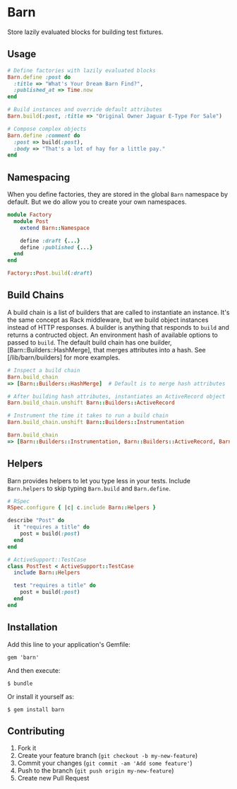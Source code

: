 # Barn

Store lazily evaluated blocks for building test fixtures.

## Usage

```ruby
# Define factories with lazily evaluated blocks
Barn.define :post do
  :title => "What's Your Dream Barn Find?",
  :published_at => Time.now
end

# Build instances and override default attributes
Barn.build(:post, :title => "Original Owner Jaguar E-Type For Sale")

# Compose complex objects
Barn.define :comment do
  :post => build(:post),
  :body => "That's a lot of hay for a little pay."
end
```

## Namespacing

When you define factories, they are stored in the global `Barn` namespace by
default. But we do allow you to create your own namespaces.

```ruby
module Factory
  module Post
    extend Barn::Namespace

    define :draft {...}
    define :published {...}
  end
end

Factory::Post.build(:draft)
```

## Build Chains

A build chain is a list of builders that are called to instantiate an instance.
It's the same concept as Rack middleware, but we build object instances instead
of HTTP responses. A builder is anything that responds to `build` and returns a
contructed object. An environment hash of available options to passed to
`build`. The default build chain has one builder, [Barn::Builders::HashMerge],
that merges attributes into a hash. See [/lib/barn/builders] for more examples.

```ruby
# Inspect a build chain
Barn.build_chain
=> [Barn::Builders::HashMerge]  # Default is to merge hash attributes

# After building hash attributes, instantiates an ActiveRecord object
Barn.build_chain.unshift Barn::Builders::ActiveRecord

# Instrument the time it takes to run a build chain
Barn.build_chain.unshift Barn::Builders::Instrumentation

Barn.build_chain
=> [Barn::Builders::Instrumentation, Barn::Builders::ActiveRecord, Barn::Builders::HashMerge]
```

## Helpers

Barn provides helpers to let you type less in your tests. Include
`Barn.helpers` to skip typing `Barn.build` and `Barn.define`.

```ruby
# RSpec
RSpec.configure { |c| c.include Barn::Helpers }

describe "Post" do
  it "requires a title" do
    post = build(:post)
  end
end

# ActiveSupport::TestCase
class PostTest < ActiveSupport::TestCase
  include Barn::Helpers

  test "requires a title" do
    post = build(:post)
  end
end
```

## Installation

Add this line to your application's Gemfile:

    gem 'barn'

And then execute:

    $ bundle

Or install it yourself as:

    $ gem install barn

## Contributing

1. Fork it
2. Create your feature branch (`git checkout -b my-new-feature`)
3. Commit your changes (`git commit -am 'Add some feature'`)
4. Push to the branch (`git push origin my-new-feature`)
5. Create new Pull Request
